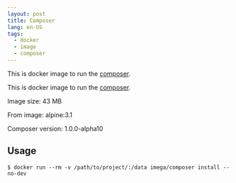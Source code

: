 ```yaml
---
layout: post
title: Composer
lang: en-US
tags:
  - docker
  - image
  - composer
---
```

This is docker image to run the [composer](https://getcomposer.org).

<!--more-->

This is docker image to run the [composer](https://getcomposer.org).

Image size: 43 MB

From image: alpine:3.1

Composer version: 1.0.0-alpha10

## Usage

```
$ docker run --rm -v /path/to/project/:/data imega/composer install --no-dev
```
